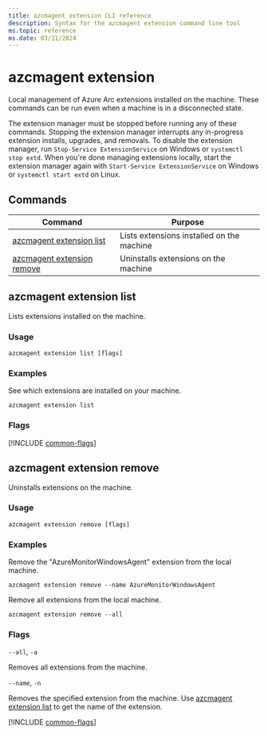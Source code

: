 ```yaml
---
title: azcmagent extension CLI reference
description: Syntax for the azcmagent extension command line tool
ms.topic: reference
ms.date: 03/11/2024
---
```


# azcmagent extension

Local management of Azure Arc extensions installed on the machine. These commands can be run even when a machine is in a disconnected state.

The extension manager must be stopped before running any of these commands. Stopping the extension manager interrupts any in-progress extension installs, upgrades, and removals. To disable the extension manager, run `Stop-Service ExtensionService` on Windows or `systemctl stop extd`. When you're done managing extensions locally, start the extension manager again with `Start-Service ExtensionService` on Windows or `systemctl start extd` on Linux.

## Commands

| Command | Purpose |
| ------- | ------- |
| [azcmagent extension list](#azcmagent-extension-list) | Lists extensions installed on the machine |
| [azcmagent extension remove](#azcmagent-extension-remove) | Uninstalls extensions on the machine |

## azcmagent extension list

Lists extensions installed on the machine.

### Usage

```
azcmagent extension list [flags]
```

### Examples

See which extensions are installed on your machine.

```
azcmagent extension list
```

### Flags

[!INCLUDE [common-flags](includes/azcmagent-common-flags.md)]

## azcmagent extension remove

Uninstalls extensions on the machine.

### Usage

```
azcmagent extension remove [flags]
```

### Examples

Remove the "AzureMonitorWindowsAgent" extension from the local machine.

```
azcmagent extension remove --name AzureMonitorWindowsAgent
```

Remove all extensions from the local machine.

```
azcmagent extension remove --all
```

### Flags

`--all`, `-a`

Removes all extensions from the machine.

`--name`, `-n`

Removes the specified extension from the machine. Use [azcmagent extension list](#azcmagent-extension-list) to get the name of the extension.

[!INCLUDE [common-flags](includes/azcmagent-common-flags.md)]
